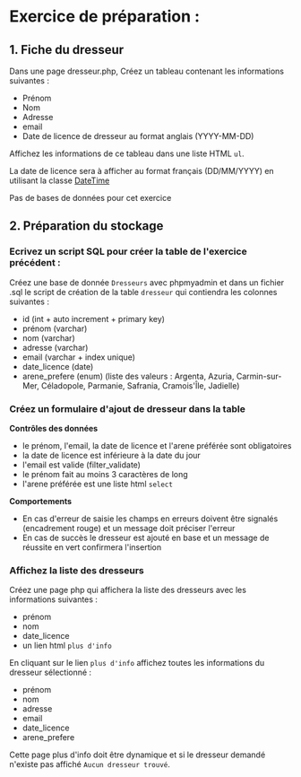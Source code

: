 # Exercice de préparation :

## 1. Fiche du dresseur

Dans une page dresseur.php, Créez un tableau contenant les informations suivantes :
* Prénom
* Nom
* Adresse
* email
* Date de licence de dresseur au format anglais (YYYY-MM-DD)

Affichez les informations de ce tableau dans une liste HTML `ul`.

La date de licence sera à afficher au format français (DD/MM/YYYY) en utilisant la classe [DateTime](http://php.net/manual/fr/class.datetime.php)

Pas de bases de données pour cet exercice

## 2. Préparation du stockage

### Ecrivez un script SQL pour créer la table de l'exercice précédent :

Créez une base de donnée `Dresseurs` avec phpmyadmin et dans un fichier .sql le script de création de la table `dresseur` qui contiendra les colonnes suivantes :
* id (int + auto increment + primary key)
* prénom (varchar)
* nom (varchar)
* adresse (varchar)
* email (varchar + index unique)
* date_licence (date)
* arene_prefere (enum) (liste des valeurs : Argenta, Azuria, Carmin-sur-Mer, Céladopole, Parmanie, Safrania, Cramois'Île, Jadielle)

### Créez un formulaire d'ajout de dresseur dans la table

**Contrôles des données**
* le prénom, l'email, la date de licence et l'arene préférée sont obligatoires
* la date de licence est inférieure à la date du jour
* l'email est valide (filter_validate)
* le prénom fait au moins 3 caractères de long
* l'arene préférée est une liste html `select`

**Comportements**
* En cas d'erreur de saisie les champs en erreurs doivent être signalés (encadrement rouge) et un message doit préciser l'erreur
* En cas de succès le dresseur est ajouté en base et un message de réussite en vert confirmera l'insertion

### Affichez la liste des dresseurs

Créez une page php qui affichera la liste des dresseurs avec les informations suivantes :
* prénom
* nom
* date_licence
* un lien html `plus d'info`

En cliquant sur le lien `plus d'info` affichez toutes les informations du dresseur sélectionné :
* prénom
* nom
* adresse
* email
* date_licence
* arene_prefere

Cette page plus d'info doit être dynamique et si le dresseur demandé n'existe pas affiché `Aucun dresseur trouvé`.

